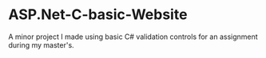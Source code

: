 # ASP.Net-C-basic-Website
A minor project I made using basic C# validation controls for an assignment during my master's.
